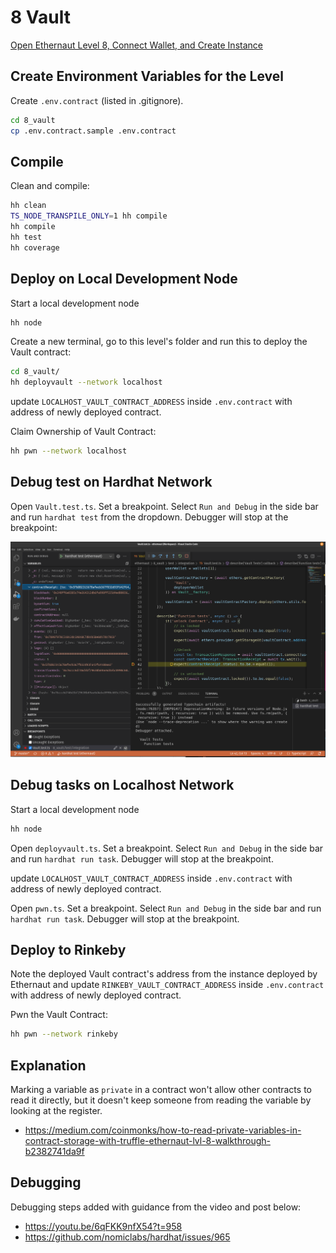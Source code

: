 # 8 Vault

[Open Ethernaut Level 8, Connect Wallet, and Create Instance](https://ethernaut.openzeppelin.com/level/0xf94b476063B6379A3c8b6C836efB8B3e10eDe188)

## Create Environment Variables for the Level

Create `.env.contract` (listed in .gitignore).

```sh
cd 8_vault
cp .env.contract.sample .env.contract
```

## Compile

Clean and compile:

```sh
hh clean
TS_NODE_TRANSPILE_ONLY=1 hh compile
hh compile
hh test
hh coverage
```

## Deploy on Local Development Node

Start a local development node

```sh
hh node
```

Create a new terminal, go to this level's folder and run this to deploy the Vault contract:

```sh
cd 8_vault/
hh deployvault --network localhost
```

update `LOCALHOST_VAULT_CONTRACT_ADDRESS` inside `.env.contract` with address of newly deployed contract.

Claim Ownership of Vault Contract:

```sh
hh pwn --network localhost
```

## Debug test on Hardhat Network

Open `Vault.test.ts`. Set a breakpoint. Select `Run and Debug` in the side bar and run `hardhat test` from the dropdown. Debugger will stop at the breakpoint:

![debug test](debug_test.png)

## Debug tasks on Localhost Network

Start a local development node

```sh
hh node
```

Open `deployvault.ts`. Set a breakpoint. Select `Run and Debug` in the side bar and run `hardhat run task`. Debugger will stop at the breakpoint.

update `LOCALHOST_VAULT_CONTRACT_ADDRESS` inside `.env.contract` with address of newly deployed contract.

Open `pwn.ts`. Set a breakpoint. Select `Run and Debug` in the side bar and run `hardhat run task`. Debugger will stop at the breakpoint.

## Deploy to Rinkeby

Note the deployed Vault contract's address from the instance deployed by Ethernaut and update `RINKEBY_VAULT_CONTRACT_ADDRESS` inside `.env.contract` with address of newly deployed contract.

Pwn the Vault Contract:

```sh
hh pwn --network rinkeby
```

## Explanation

Marking a variable as `private` in a contract won't allow other contracts to read it directly, but it doesn't keep someone from reading the variable by looking at the register.

* <https://medium.com/coinmonks/how-to-read-private-variables-in-contract-storage-with-truffle-ethernaut-lvl-8-walkthrough-b2382741da9f>

## Debugging

Debugging steps added with guidance from the video and post below:

* <https://youtu.be/6qFKK9nfX54?t=958>
* <https://github.com/nomiclabs/hardhat/issues/965>
